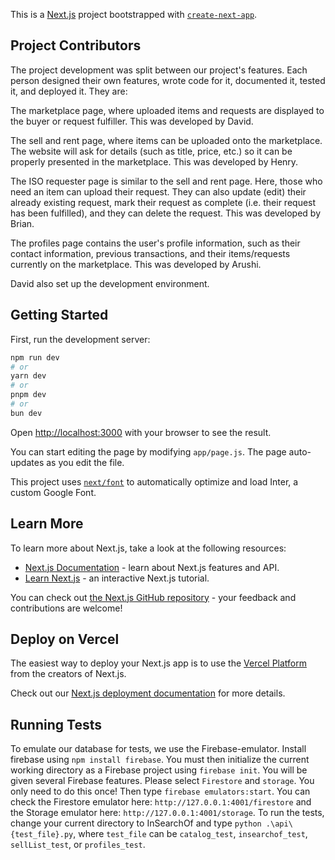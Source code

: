 This is a [Next.js](https://nextjs.org/) project bootstrapped with [`create-next-app`](https://github.com/vercel/next.js/tree/canary/packages/create-next-app).

## Project Contributors

The project development was split between our project's features. Each person designed their own features, wrote code for it, documented it, tested it, and deployed it. They are:

The marketplace page, where uploaded items and requests are displayed to the buyer or request fulfiller. This was developed by David.

The sell and rent page, where items can be uploaded onto the marketplace. The website will ask for details (such as title, price, etc.) so it can be properly presented in the marketplace. This was developed by Henry.

The ISO requester page is similar to the sell and rent page. Here, those who need an item can upload their request. They can also update (edit) their already existing request, mark their request as complete (i.e. their request has been fulfilled), and they can delete the request. This was developed by Brian.

The profiles page contains the user's profile information, such as their contact information, previous transactions, and their items/requests currently on the marketplace. This was developed by Arushi.

David also set up the development environment. 

## Getting Started

First, run the development server:

```bash
npm run dev
# or
yarn dev
# or
pnpm dev
# or
bun dev
```

Open [http://localhost:3000](http://localhost:3000) with your browser to see the result.

You can start editing the page by modifying `app/page.js`. The page auto-updates as you edit the file.

This project uses [`next/font`](https://nextjs.org/docs/basic-features/font-optimization) to automatically optimize and load Inter, a custom Google Font.

## Learn More

To learn more about Next.js, take a look at the following resources:

- [Next.js Documentation](https://nextjs.org/docs) - learn about Next.js features and API.
- [Learn Next.js](https://nextjs.org/learn) - an interactive Next.js tutorial.

You can check out [the Next.js GitHub repository](https://github.com/vercel/next.js/) - your feedback and contributions are welcome!

## Deploy on Vercel

The easiest way to deploy your Next.js app is to use the [Vercel Platform](https://vercel.com/new?utm_medium=default-template&filter=next.js&utm_source=create-next-app&utm_campaign=create-next-app-readme) from the creators of Next.js.

Check out our [Next.js deployment documentation](https://nextjs.org/docs/deployment) for more details.

## Running Tests

To emulate our database for tests, we use the Firebase-emulator. Install firebase using `npm install firebase`. 
You must then initialize the current working directory as a Firebase project using `firebase init`. 
You will be given several Firebase features. Please select `Firestore` and `storage`. You only need to do this once!
Then type `firebase emulators:start`. You can check the Firestore emulator here: `http://127.0.0.1:4001/firestore`
and the Storage emulator here: `http://127.0.0.1:4001/storage`. To run the tests, change your current directory to
InSearchOf and type `python .\api\{test_file}.py`, where `test_file` can be `catalog_test`, `insearchof_test`, `sellList_test`, or `profiles_test`. 
